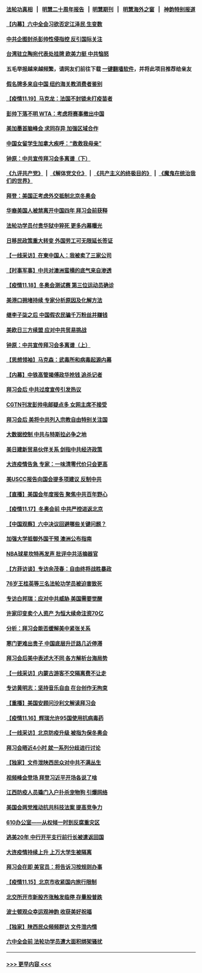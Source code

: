 #### [法轮功真相](https://github.com/gfw-breaker/truth/blob/master/README.md?t=0) &nbsp;&nbsp;|&nbsp;&nbsp; [明慧二十周年报告](https://github.com/gfw-breaker/mh-reports/blob/master/README.md?t=0) &nbsp;&nbsp;|&nbsp;&nbsp;[明慧期刊](https://github.com/gfw-breaker/mh-qikan) &nbsp;&nbsp;|&nbsp;&nbsp; [明慧海外之窗](https://github.com/gfw-breaker/mh-news/blob/master/README.md?t=0) &nbsp;&nbsp;|&nbsp;&nbsp; [神韵特别报道](https://github.com/gfw-breaker/mh-news/blob/master/shenyun.md?t=0)
#### [【内幕】六中全会习欲否定江泽民 生变数](../pages/nf4514/n13386812.md?t=11201101) 
#### [中共企图封杀彭帅性侵指控 反引国际关注](../pages/nf4514/n13386867.md?t=11201101) 
#### [台湾驻立陶宛代表处挂牌 欧美力挺 中共恼怒](../pages/nf4514/n13386793.md?t=11201101) 
#### 五毛举报越来越频繁，请网友们前往下载 [一键翻墙软件](https://github.com/gfw-breaker/ssr-accounts)，并将此项目推荐给亲友
#### [假名牌多来自中国 纽约海关教消费者鉴别](../pages/nf4514/n13385582.md?t=11201101) 
#### [【疫情11.19】马克龙：法国不封锁未打疫苗者](../pages/nf4514/n13386116.md?t=11201101) 
#### [彭帅下落不明 WTA：考虑将赛事撤出中国](../pages/nf4514/n13385410.md?t=11201101) 
#### [美加墨首脑峰会 求同存异 加强区域合作](../pages/nf4514/n13385111.md?t=11201101) 
#### [中国女留学生加拿大疾呼：“救救我母亲”](../pages/nf4514/n13385264.md?t=11201101) 
#### [钟原：中共宣传拜习会多离谱（下）](../pages/nf4514/n13384669.md?t=11201101) 
#### [《九评共产党》](https://github.com/begood0513/9ping.md/blob/master/README.md) &nbsp;|&nbsp; [《解体党文化》](../../../../jtdwh.md/blob/master/README.md)  &nbsp;|&nbsp; [《共产主义的终极目的》](../../../../gczydzjmd.md/blob/master/README.md) &nbsp;|&nbsp; [《魔鬼在统治我们的世界》](../../../../mgztzwmdsj.md/blob/master/README.md) 
#### [拜登：美国正考虑外交抵制北京冬奥会](../pages/nf4514/n13384750.md?t=11201101) 
#### [华裔美国人被禁离开中国四年 拜习会前获释](../pages/nf4514/n13384562.md?t=11201101) 
#### [法轮功学员付贵华狱中猝死 更多内幕曝光](../pages/nf4514/n13381637.md?t=11201101) 
#### [日移民政策重大转变 外国劳工可无限延长签证](../pages/nf4514/n13384251.md?t=11201101) 
#### [【一线采访】在柬中国人：我被卖了三家公司](../pages/nf4514/n13383969.md?t=11201101) 
#### [【时事军事】中共对澳洲蛮横的底气来自渗透](../pages/nf4514/n13382066.md?t=11201101) 
#### [【疫情11.18】冬奥会测试赛 第三位运动员确诊](../pages/nf4514/n13383516.md?t=11201101) 
#### [美港口拥堵持续 专家分析原因及化解方法](../pages/nf4514/n13378306.md?t=11201101) 
#### [继李子柒之后 中国假农民骗千万粉丝并赚钱](../pages/nf4514/n13383293.md?t=11201101) 
#### [美欧日三方续盟 应对中共贸易挑战](../pages/nf4514/n13383049.md?t=11201101) 
#### [钟原：中共宣传拜习会多离谱（上）](../pages/nf4514/n13382610.md?t=11201101) 
#### [【思想领袖】马克森：武毒所和病毒起源内幕](../pages/nf4514/n13356288.md?t=11201101) 
#### [【内幕】中铁高管揭傅政华抢钱 追杀记者](../pages/nf4514/n13382356.md?t=11201101) 
#### [拜习会后 中共过度宣传引发热议](../pages/nf4514/n13382363.md?t=11201101) 
#### [CGTN刊发彭帅电邮疑点多 女网主席不接受](../pages/nf4514/n13382294.md?t=11201101) 
#### [拜习会后 美将中共列入宗教自由特别关注国](../pages/nf4514/n13382314.md?t=11201101) 
#### [大数据控制 中共与特斯拉必争之地](../pages/nf4514/n13382284.md?t=11201101) 
#### [美日建新贸易伙伴关系 剑指中共经济政策](../pages/nf4514/n13381933.md?t=11201101) 
#### [大连疫情告急 专家：一味清零代价只会更高](../pages/nf4514/n13382038.md?t=11201101) 
#### [美USCC报告向国会提多项建议 反制中共](../pages/nf4514/n13382098.md?t=11201101) 
#### [【直播】美国会年度报告 聚焦中共百年野心](../pages/nf4514/n13382014.md?t=11201101) 
#### [【疫情11.17】冬奥会前 中共严控进返北京](../pages/nf4514/n13381401.md?t=11201101) 
#### [【中国观察】六中决议回避哪些关键问题？](../pages/nf4514/n13381102.md?t=11201101) 
#### [加强大学抵御外国干预 澳洲公布指南](../pages/nf4514/n13380584.md?t=11201101) 
#### [NBA球星坎特再发声 批评中共活摘器官](../pages/nf4514/n13380724.md?t=11201101) 
#### [【方菲访谈】专访余茂春：自由终将战胜暴政](../pages/nf4514/n13380114.md?t=11201101) 
#### [76岁王桂英等三名法轮功学员被迫害致死](../pages/nf4514/n13379414.md?t=11201101) 
#### [专访白邦瑞：应对中共威胁 美国需要觉醒](../pages/nf4514/n13380033.md?t=11201101) 
#### [许家印变卖个人资产 为恒大续命注资70亿](../pages/nf4514/n13380213.md?t=11201101) 
#### [分析：拜习会能否缓解美中紧张关系](../pages/nf4514/n13380139.md?t=11201101) 
#### [寒门更难出贵子 中国底层升迁路几近停滞](../pages/nf4514/n13377970.md?t=11201101) 
#### [拜习会后美中表述大不同 各方解析台海局势](../pages/nf4514/n13379792.md?t=11201101) 
#### [【一线采访】内蒙古游客不交隔离费不让走](../pages/nf4514/n13379691.md?t=11201101) 
#### [专访黄明志：坚持音乐自由 在台创作无拘束](../pages/nf4514/n13379609.md?t=11201101) 
#### [【重播】美国安顾问沙利文解读拜习会](../pages/nf4514/n13379801.md?t=11201101) 
#### [【疫情11.16】辉瑞允许95国使用抗病毒药](../pages/nf4514/n13379318.md?t=11201101) 
#### [【一线采访】北京防疫升级 被指为保冬奥会](../pages/nf4514/n13376808.md?t=11201101) 
#### [拜习会晤近4小时 就一系列分歧进行讨论](../pages/nf4514/n13378860.md?t=11201101) 
#### [【独家】文件泄陕西民众对中共不满丛生](../pages/nf4514/n13376020.md?t=11201101) 
#### [视频峰会登场 拜登习近平开场各说了啥](../pages/nf4514/n13378156.md?t=11201101) 
#### [江西防疫人员撬门入户扑杀宠物狗 引爆网络](../pages/nf4514/n13377774.md?t=11201101) 
#### [美国会两党推动抗共科技法案 提高竞争力](../pages/nf4514/n13377622.md?t=11201101) 
#### [610办公室——从权倾一时到反腐重灾区](../pages/nf4514/n13377195.md?t=11201101) 
#### [逃美20年 中行开平支行前行长被遣返回国](../pages/nf4514/n13377470.md?t=11201101) 
#### [大连疫情持续上升 上万大学生被隔离](../pages/nf4514/n13377259.md?t=11201101) 
#### [拜习会在即 美官员：将告诉习按规则办事](../pages/nf4514/n13377377.md?t=11201101) 
#### [【疫情11.15】北京市收紧国内旅行限制](../pages/nf4514/n13377025.md?t=11201101) 
#### [北交所开市新股齐涨触发临停 存量股普跌](../pages/nf4514/n13376743.md?t=11201101) 
#### [波士顿观众幸运观神韵 收获美好祝福](../pages/nf4514/n13376138.md?t=11201101) 
#### [【独家】陕西民众频频群访 文件泄内情](../pages/nf4514/n13370897.md?t=11201101) 
#### [六中全会前 法轮功学员遭大面积绑架骚扰](../pages/nf4514/n13375690.md?t=11201101) 

----
#### [ >>> 更早内容 <<< ](../indexes/nf4514-earlier.md)
